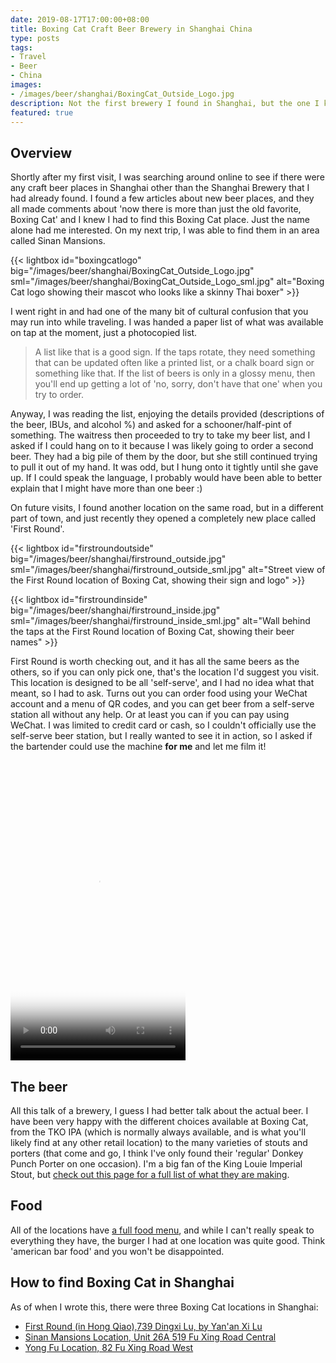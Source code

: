 ```yaml
---
date: 2019-08-17T17:00:00+08:00
title: Boxing Cat Craft Beer Brewery in Shanghai China
type: posts
tags:
- Travel
- Beer
- China
images:
- /images/beer/shanghai/BoxingCat_Outside_Logo.jpg
description: Not the first brewery I found in Shanghai, but the one I keep going back to
featured: true
---
```

## Overview

Shortly after my first visit, I was searching around online to see if there were any craft beer places in Shanghai other than the Shanghai Brewery that I had already found. I found a few articles about new beer places, and they all made comments about 'now there is more than just the old favorite, Boxing Cat' and I knew I had to find this Boxing Cat place. Just the name alone had me interested. On my next trip, I was able to find them in an area called Sinan Mansions.

{{< lightbox id="boxingcatlogo" big="/images/beer/shanghai/BoxingCat_Outside_Logo.jpg" sml="/images/beer/shanghai/BoxingCat_Outside_Logo_sml.jpg" alt="Boxing Cat logo showing their mascot who looks like a skinny Thai boxer" >}}

I went right in and had one of the many bit of cultural confusion that you may run into while traveling. I was handed a paper list of what was available on tap at the moment, just a photocopied list.

> A list like that is a good sign. If the taps rotate, they need something that can be updated often like a printed list, or a chalk board sign or something like that. If the list of beers is only in a glossy menu, then you'll end up getting a lot of 'no, sorry, don't have that one' when you try to order.

Anyway, I was reading the list, enjoying the details provided (descriptions of the beer, IBUs, and alcohol %) and asked for a schooner/half-pint of something. The waitress then proceeded to try to take my beer list, and I asked if I could hang on to it because I was likely going to order a second beer. They had a big pile of them by the door, but she still continued trying to pull it out of my hand. It was odd, but I hung onto it tightly until she gave up. If I could speak the language, I probably would have been able to better explain that I might have more than one beer :)

On future visits, I found another location on the same road, but in a different part of town, and just recently they opened a completely new place called 'First Round'.

{{< lightbox id="firstroundoutside" big="/images/beer/shanghai/firstround_outside.jpg" sml="/images/beer/shanghai/firstround_outside_sml.jpg" alt="Street view of the First Round location of Boxing Cat, showing their sign and logo" >}}

{{< lightbox id="firstroundinside" big="/images/beer/shanghai/firstround_inside.jpg" sml="/images/beer/shanghai/firstround_inside_sml.jpg" alt="Wall behind the taps at the First Round location of Boxing Cat, showing their beer names" >}}

First Round is worth checking out, and it has all the same beers as the others, so if you can only pick one, that's the location I'd suggest you visit.  This location is designed to be all 'self-serve', and I had no idea what that meant, so I had to ask. Turns out you can order food using your WeChat account and a menu of QR codes, and you can get beer from a self-serve station all without any help. Or at least you can if you can pay using WeChat. I was limited to credit card or cash, so I couldn't officially use the self-serve beer station, but I really wanted to see it in action, so I asked if the bartender could use the machine **for me** and let me film it!

<video controls poster="/images/beer/shanghai/firstround.jpg" height="480px" width="280px">
  <source src="/images/beer/shanghai/firstround.mp4" type="video/mp4">
  Your browser does not support the video tag.
</video>

## The beer

All this talk of a brewery, I guess I had better talk about the actual beer. I have been very happy with the different choices available at Boxing Cat, from the TKO IPA (which is normally always available, and is what you'll likely find at any other retail location) to the many varieties of stouts and porters (that come and go, I think I've only found their 'regular' Donkey Punch Porter on one occasion). I'm a big fan of the King Louie Imperial Stout, but [check out this page for a full list of what they are making](https://www.boxingcatbrewery.com/now-on-tap/).

## Food

All of the locations have [a full food menu](https://www.boxingcatbrewery.com/food/), and while I can't really speak to everything they have, the burger I had at one location was quite good. Think 'american bar food' and you won't be disappointed.

## How to find Boxing Cat in Shanghai

As of when I wrote this, there were three Boxing Cat locations in Shanghai:

* [First Round (in Hong Qiao),739 Dingxi Lu, by Yan'an Xi Lu](https://www.thatsmags.com/shanghai/directory/1796042/first-round)
* [Sinan Mansions Location, Unit 26A 519 Fu Xing Road Central](https://www.thatsmags.com/shanghai/directory/1391/boxing-cat-brewery-sinan-mansions)
* [Yong Fu Location, 82 Fu Xing Road West](https://www.thatsmags.com/shanghai/directory/1392/boxing-cat-brewery-fuxing-lu)

